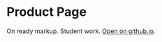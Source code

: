 # Product Page

On ready markup. Student work. [Open on github.io](https://nata25.github.io/html_2_product-page/).

